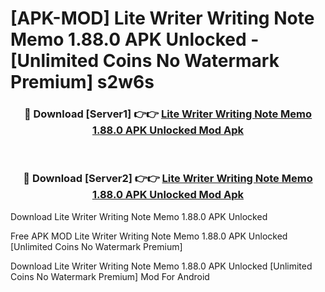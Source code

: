 # [APK-MOD] Lite Writer  Writing Note Memo 1.88.0 APK Unlocked - [Unlimited Coins No Watermark Premium] s2w6s



<div align="center">
<h3>🔴 Download [Server1] 👉👉 <a href="https://momento.my/?title=Lite_Writer__Writing_Note_Memo_1.88.0_APK_Unlocked">Lite Writer  Writing Note Memo 1.88.0 APK Unlocked Mod Apk</a></h3><br>

<h3>🔴 Download [Server2] 👉👉 <a href="https://momento.my/?title=Lite_Writer__Writing_Note_Memo_1.88.0_APK_Unlocked">Lite Writer  Writing Note Memo 1.88.0 APK Unlocked Mod Apk</a></h3>
</div>



Download Lite Writer  Writing Note Memo 1.88.0 APK Unlocked 

Free APK MOD Lite Writer  Writing Note Memo 1.88.0 APK Unlocked [Unlimited Coins No Watermark Premium]

Download Lite Writer  Writing Note Memo 1.88.0 APK Unlocked [Unlimited Coins No Watermark Premium] Mod For Android
